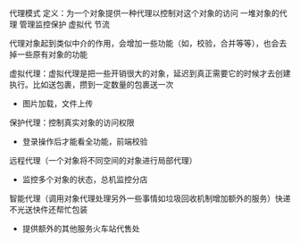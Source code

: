 代理模式
定义：为一个对象提供一种代理以控制对这个对象的访问  一堆对象的代理 管理监控保护  虚拟代 节流

代理对象起到类似中介的作用，会增加一些功能（如，校验，合并等等），也会去掉一些原有对象的功能

虚拟代理：虚拟代理是把一些开销很大的对象，延迟到真正需要它的时候才去创建执行。比如送包裹，攒到一定数量的包裹送一次
 - 图片加载，文件上传

保护代理：控制真实对象的访问权限
 - 登录操作后才能看全功能，前端校验

远程代理（一个对象将不同空间的对象进行局部代理）
  - 监控多个对象的状态，总机监控分店

智能代理（调用对象代理处理另外一些事情如垃圾回收机制增加额外的服务）快递不光送快件还帮忙包装
  - 提供额外的其他服务火车站代售处
